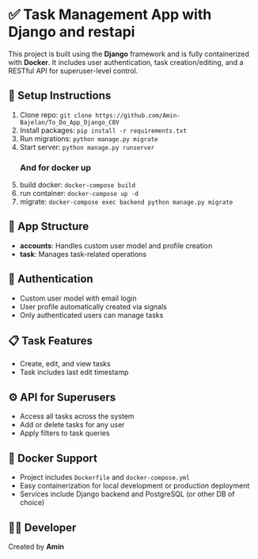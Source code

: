 <!DOCTYPE html>
<html lang="en">
<head>
  <meta charset="UTF-8">

</head>
<body>
  <h1>✅ Task Management App with Django and restapi</h1>
  <p>This project is built using the <strong>Django</strong> framework and is fully containerized with <strong>Docker</strong>. It includes user authentication, task creation/editing, and a RESTful API for superuser-level control.</p>
    <h2>🚀 Setup Instructions</h2>
  <ol>
    <li>Clone repo: <code>git clone https://github.com/Amin-Bajelan/To_Do_App_Django_CBV</code></li>
    <li>Install packages: <code>pip install -r requirements.txt</code></li>
    <li>Run migrations: <code>python manage.py migrate</code></li>
    <li>Start server: <code>python manage.py runserver</code></li>
    <h3>And for docker up</h3>
    <li>build docker: <code>docker-compose build</code></li>
    <li>run container: <code>docker-compose up -d</code></li>
    <li>migrate: <code>docker-compose exec backend python manage.py migrate</code></li>
  </ol>

  <h2>🔧 App Structure</h2>
  <ul>
    <li><strong>accounts</strong>: Handles custom user model and profile creation</li>
    <li><strong>task</strong>: Manages task-related operations</li>
  </ul>

  <h2>🔐 Authentication</h2>
  <ul>
    <li>Custom user model with email login</li>
    <li>User profile automatically created via signals</li>
    <li>Only authenticated users can manage tasks</li>
  </ul>

  <h2>📋 Task Features</h2>
  <ul>
    <li>Create, edit, and view tasks</li>
    <li>Task includes last edit timestamp</li>
  </ul>

  <h2>⚙️ API for Superusers</h2>
  <ul>
    <li>Access all tasks across the system</li>
    <li>Add or delete tasks for any user</li>
    <li>Apply filters to task queries</li>
  </ul>

  <h2>🐳 Docker Support</h2>
  <ul>
    <li>Project includes <code>Dockerfile</code> and <code>docker-compose.yml</code></li>
    <li>Easy containerization for local development or production deployment</li>
    <li>Services include Django backend and PostgreSQL (or other DB of choice)</li>
  </ul>


  <h2>👨‍💻 Developer</h2>
  <p>Created by <strong>Amin</strong></p>
</body>
</html>
